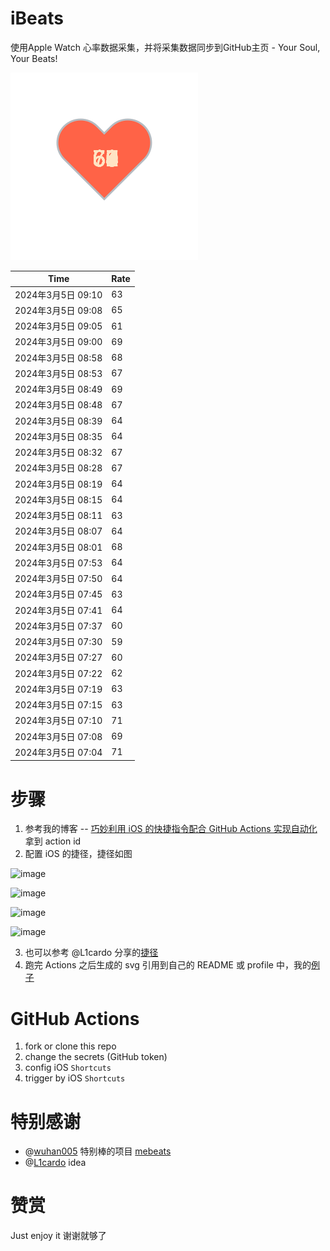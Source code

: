 # iBeats
使用Apple Watch 心率数据采集，并将采集数据同步到GitHub主页 - Your Soul, Your Beats!

![](./files/heart.svg)

<!--START_SECTION:my_heart_rate-->
| Time | Rate | 
 | ---- | ---- | 
| 2024年3月5日 09:10 | 63 |
| 2024年3月5日 09:08 | 65 |
| 2024年3月5日 09:05 | 61 |
| 2024年3月5日 09:00 | 69 |
| 2024年3月5日 08:58 | 68 |
| 2024年3月5日 08:53 | 67 |
| 2024年3月5日 08:49 | 69 |
| 2024年3月5日 08:48 | 67 |
| 2024年3月5日 08:39 | 64 |
| 2024年3月5日 08:35 | 64 |
| 2024年3月5日 08:32 | 67 |
| 2024年3月5日 08:28 | 67 |
| 2024年3月5日 08:19 | 64 |
| 2024年3月5日 08:15 | 64 |
| 2024年3月5日 08:11 | 63 |
| 2024年3月5日 08:07 | 64 |
| 2024年3月5日 08:01 | 68 |
| 2024年3月5日 07:53 | 64 |
| 2024年3月5日 07:50 | 64 |
| 2024年3月5日 07:45 | 63 |
| 2024年3月5日 07:41 | 64 |
| 2024年3月5日 07:37 | 60 |
| 2024年3月5日 07:30 | 59 |
| 2024年3月5日 07:27 | 60 |
| 2024年3月5日 07:22 | 62 |
| 2024年3月5日 07:19 | 63 |
| 2024年3月5日 07:15 | 63 |
| 2024年3月5日 07:10 | 71 |
| 2024年3月5日 07:08 | 69 |
| 2024年3月5日 07:04 | 71 |

<!--END_SECTION:my_heart_rate-->

# 步骤
1. 参考我的博客 -- [巧妙利用 iOS 的快捷指令配合 GitHub Actions 实现自动化](https://github.com/yihong0618/gitblog/issues/198) 拿到 action id
2. 配置 iOS 的捷径，捷径如图

![image](https://user-images.githubusercontent.com/15976103/122154218-0db0b480-ce97-11eb-93bb-5aec07c558dc.png)

![image](https://user-images.githubusercontent.com/15976103/122154236-186b4980-ce97-11eb-8e4b-70551a0391ae.png)

![image](https://user-images.githubusercontent.com/15976103/122154268-2d47dd00-ce97-11eb-902e-3acf292265a9.png)

![image](https://user-images.githubusercontent.com/15976103/122174055-fa144680-ceb4-11eb-9be2-3eb83cd516f7.png)

3. 也可以参考 @L1cardo 分享的[捷径](https://www.icloud.com/shortcuts/6ab6047b459c41ad822ad6b94b1c03d4)
4. 跑完 Actions 之后生成的 svg 引用到自己的 README 或 profile 中，我的[例子](https://github.com/yihong0618) 

# GitHub Actions

1. fork or clone this repo
2. change the secrets (GitHub token)
3. config iOS `Shortcuts` 
4. trigger by iOS `Shortcuts`

# 特别感谢
- @[wuhan005](https://github.com/wuhan005) 特别棒的项目 [mebeats](https://github.com/wuhan005/mebeats)
- @[L1cardo](https://github.com/L1cardo) idea

# 赞赏
Just enjoy it
谢谢就够了
